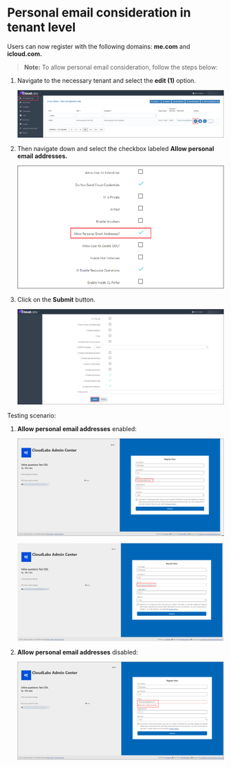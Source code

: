 # Personal email consideration in tenant level

Users can now register with the following domains: **me.com** and **icloud.com.**

>**Note:** To allow personal email consideration, follow the steps below:

1. Navigate to the necessary tenant and select the **edit (1)** option.

   ![](./img/01.png)

2. Then navigate down and select the checkbox labeled **Allow personal email addresses.**

   ![](./img/02.png)

3. Click on the **Submit** button.

   ![](./img/03.png)

Testing scenario:

1. **Allow personal email addresses** enabled:

   ![](./img/04.png)

   ![](./img/05.png)

2. **Allow personal email addresses** disabled:
   
   ![](./img/06.png)
